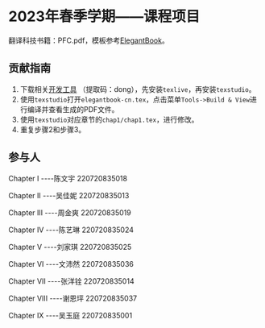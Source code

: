 
# 2023年春季学期——课程项目

翻译科技书籍：PFC.pdf，模板参考[ElegantBook](https://github.com/ElegantLaTeX/ElegantBook)。

## 贡献指南
1. 下载相关[开发工具](https://pan.baidu.com/s/1_ZLBRmA15gJzlRNJZYJElw) （提取码：dong），先安装`texlive`，再安装`texstudio`。
2. 使用`texstudio`打开`elegantbook-cn.tex`，点击菜单`Tools->Build & View`进行编译并查看生成的PDF文件。
3. 使用`texstudio`对应章节的`chap1/chap1.tex`，进行修改。
4. 重复步骤2和步骤3。


## 参与人
Chapter I  ----陈文宇 220720835018

Chapter II  ----吴佳妮 220720835013

Chapter Ⅲ  ----周金爽 220720835019

Chapter Ⅳ  ----陈艺琳 220720835024

Chapter Ⅴ  ----刘家琪 220720835025

Chapter Ⅵ  ----文沛然 220720835036

Chapter Ⅶ  ----张洋铨 220720835014

Chapter Ⅷ  ----谢恩坪 220720835037

Chapter Ⅸ  ----吴玉庭 220720835001

